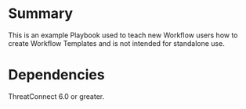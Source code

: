 # Summary

This is an example Playbook used to teach new Workflow users how to create Workflow Templates and is not intended for standalone use.

# Dependencies

ThreatConnect 6.0 or greater.
